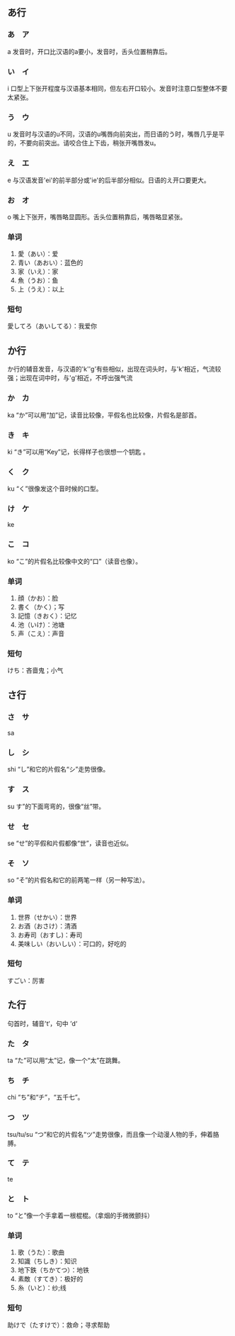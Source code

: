 ## あ行

### あ　ア
a
发音时，开口比汉语的a要小，发音时，舌头位置稍靠后。

### い　イ
i
口型上下张开程度与汉语基本相同，但左右开口较小。发音时注意口型整体不要太紧张。

### う　ウ
u
发音时与汉语的u不同，汉语的u嘴唇向前突出，而日语的う时，嘴唇几乎是平的，不要向前突出。请咬合住上下齿，稍张开嘴唇发u。

### え　エ
e
与汉语发音'ei'的前半部分或'ie'的后半部分相似。日语的え开口要更大。

### お　オ
o
嘴上下张开，嘴唇略显圆形。舌头位置稍靠后，嘴唇略显紧张。

### 单词
1. 愛（あい）：爱
2. 青い（あおい）：蓝色的
3. 家（いえ）：家
4. 魚（うお）：鱼
5. 上（うえ）：以上

### 短句
愛してろ（あいしてる）：我爱你


## か行
か行的辅音发音，与汉语的'k''g'有些相似，出现在词头时，与'k'相近，气流较强；出现在词中时，与'g'相近，不呼出强气流

### か　カ
ka
“か”可以用“加”记，读音比较像，平假名也比较像，片假名是部首。

### き　キ
ki
“き”可以用“Key”记，长得样子也很想一个钥匙 。

### く　ク
ku
“く”很像发这个音时候的口型。

### け　ケ
ke

### こ　コ
ko
“こ”的片假名比较像中文的“口”（读音也像）。

### 单词
1. 顔（かお）：脸
2. 書く（かく）；写
3. 記憶（きおく）：记忆
4. 池（いけ）：池塘
5. 声（こえ）：声音

### 短句
けち：吝啬鬼；小气


## さ行

### さ　サ
sa

### し　シ
shi
“し”和它的片假名“シ”走势很像。

### す　ス
su
す”的下面弯弯的，很像“丝”带。

### せ　セ
se
“せ”的平假和片假都像“世”，读音也近似。

### そ　ソ
so
“そ”的片假名和它的前两笔一样（另一种写法）。

### 单词
1. 世界（せかい）：世界
2. お酒（おさけ）：清酒
3. お寿司（おすし)：寿司
4. 美味しい（おいしい）：可口的，好吃的

### 短句
すごい：厉害

## た行
句首时，辅音't‘，句中 ’d‘
### た　タ
ta
“た”可以用“太”记，像一个“太”在跳舞。

### ち　チ
chi
“ち”和“チ”，“五千七”。

### つ　ツ
tsu/tu/su
“つ”和它的片假名“ツ”走势很像，而且像一个动漫人物的手，伸着胳膊。

### て　テ
te

### と　ト
to
“と”像一个手拿着一根棍棍。（拿烟的手微微颤抖）

### 单词
1. 歌（うた）：歌曲
2. 知識（ちしき）：知识
3. 地下鉄（ちかてつ）：地铁
4. 素敵（すてき）：极好的
5. 糸（いと）：纱;线

### 短句
助けで（たすけで）：救命；寻求帮助
